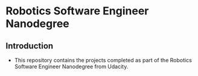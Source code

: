 # Robotics Software Engineer Nanodegree 

## Introduction 
* This repository contains the projects completed as part of the Robotics Software Engineer Nanodegree from Udacity. 

